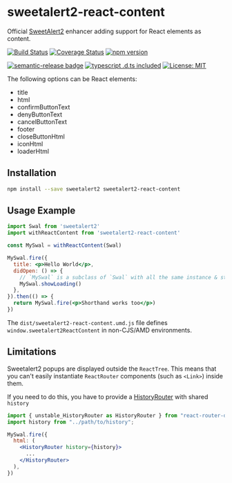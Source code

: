 # sweetalert2-react-content

Official [SweetAlert2](https://sweetalert2.github.io/) enhancer adding support for React elements as content.

[![Build Status](https://github.com/sweetalert2/sweetalert2-react-content/workflows/build/badge.svg)](https://github.com/sweetalert2/sweetalert2-react-content/actions)
[![Coverage Status](https://coveralls.io/repos/github/sweetalert2/sweetalert2-react-content/badge.svg?branch=main)](https://coveralls.io/github/sweetalert2/sweetalert2-react-content?branch=main)
[![npm version](https://img.shields.io/npm/v/sweetalert2-react-content.svg)](https://www.npmjs.com/package/sweetalert2-react-content)

[![semantic-release badge](https://img.shields.io/badge/%20%20%F0%9F%93%A6%F0%9F%9A%80-semantic--release-e10079.svg)](https://github.com/sweetalert2/sweetalert2-react-content/blob/main/CHANGELOG.md)
[![typescript .d.ts included](https://img.shields.io/badge/typescript-ready-brightgreen.svg)](https://github.com/sweetalert2/sweetalert2-react-content/blob/main/src/sweetalert2-react-content.d.ts)
[![License: MIT](https://img.shields.io/badge/License-MIT-yellow.svg)](https://opensource.org/licenses/MIT)

The following options can be React elements:

- title
- html
- confirmButtonText
- denyButtonText
- cancelButtonText
- footer
- closeButtonHtml
- iconHtml
- loaderHtml

## Installation

```bash
npm install --save sweetalert2 sweetalert2-react-content
```

## Usage Example

```jsx
import Swal from 'sweetalert2'
import withReactContent from 'sweetalert2-react-content'

const MySwal = withReactContent(Swal)

MySwal.fire({
  title: <p>Hello World</p>,
  didOpen: () => {
    // `MySwal` is a subclass of `Swal` with all the same instance & static methods
    MySwal.showLoading()
  },
}).then(() => {
  return MySwal.fire(<p>Shorthand works too</p>)
})
```

The `dist/sweetalert2-react-content.umd.js` file defines `window.sweetalert2ReactContent` in non-CJS/AMD environments.

## Limitations

Sweetalert2 popups are displayed outside the `ReactTree`.  This means that you can't easily instantiate `ReactRouter` components (such as `<Link>`) inside them.

If you need to do this, you have to provide a [HistoryRouter](https://reactrouter.com/docs/en/v6/routers/history-router) with shared `history`

```jsx
import { unstable_HistoryRouter as HistoryRouter } from "react-router-dom";
import history from "../path/to/history";

MySwal.fire({
  html: (
    <HistoryRouter history={history}>
      ...
    </HistoryRouter>
  ),
})
```